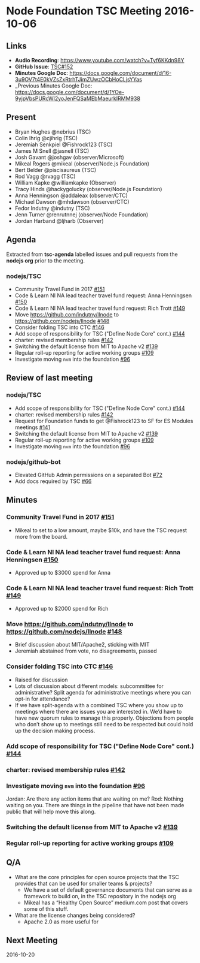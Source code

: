 # Node Foundation TSC Meeting 2016-10-06

## Links

* **Audio Recording**: https://www.youtube.com/watch?v=Tyf6KKdn98Y
* **GitHub Issue**: [TSC#152](https://github.com/nodejs/TSC/issues/152)
* **Minutes Google Doc**: <https://docs.google.com/document/d/16-3u9OV7t4E0kVZsZxRtrhTJimZUwzOCbHoCLjsYYas>
* _Previous Minutes Google Doc: <https://docs.google.com/document/d/1YOe-9yjpVbsPURcWI2yoJenFQSaMEbMaeurkIRMM938>

## Present

* Bryan Hughes @nebrius (TSC)
* Colin Ihrig @cjihrig (TSC)
* Jeremiah Senkpiel @Fishrock123 (TSC)
* James M Snell @jasnell (TSC)
* Josh Gavant @joshgav (observer/Microsoft)
* Mikeal Rogers @mikeal (observer/Node.js Foundation)
* Bert Belder @piscisaureus (TSC)
* Rod Vagg @rvagg (TSC)
* William Kapke @williamkapke (Observer)
* Tracy Hinds @hackygolucky (observer/Node.js Foundation)
* Anna Henningson @addaleax (observer/CTC)
* Michael Dawson @mhdawson (observer/CTC)
* Fedor Indutny @indutny (TSC)
* Jenn Turner @renrutnnej (observer/Node Foundation)
* Jordan Harband @ljharb (Observer)

## Agenda

Extracted from **tsc-agenda** labelled issues and pull requests from the **nodejs org** prior to the meeting.

### nodejs/TSC

* Community Travel Fund in 2017 [#151](https://github.com/nodejs/TSC/issues/151)
* Code & Learn NI NA lead teacher travel fund request: Anna Henningsen [#150](https://github.com/nodejs/TSC/issues/150)
* Code & Learn NI NA lead teacher travel fund request: Rich Trott [#149](https://github.com/nodejs/TSC/issues/149)
* Move https://github.com/indutny/llnode to https://github.com/nodejs/llnode [#148](https://github.com/nodejs/TSC/issues/148)
* Consider folding TSC into CTC [#146](https://github.com/nodejs/TSC/issues/146)
* Add scope of responsibility for TSC ("Define Node Core" cont.) [#144](https://github.com/nodejs/TSC/pull/144)
* charter: revised membership rules [#142](https://github.com/nodejs/TSC/pull/142)
* Switching the default license from MIT to Apache v2 [#139](https://github.com/nodejs/TSC/issues/139)
* Regular roll-up reporting for active working groups [#109](https://github.com/nodejs/TSC/issues/109)
* Investigate moving `nvm` into the foundation [#96](https://github.com/nodejs/TSC/issues/96)

## Review of last meeting

### nodejs/TSC

* Add scope of responsibility for TSC ("Define Node Core" cont.) [#144](https://github.com/nodejs/TSC/pull/144)
* charter: revised membership rules [#142](https://github.com/nodejs/TSC/pull/142)
* Request for Foundation funds to get @Fishrock123 to SF for ES Modules meetings [#141](https://github.com/nodejs/TSC/issues/141)
* Switching the default license from MIT to Apache v2 [#139](https://github.com/nodejs/TSC/issues/139)
* Regular roll-up reporting for active working groups [#109](https://github.com/nodejs/TSC/issues/109)
* Investigate moving `nvm` into the foundation [#96](https://github.com/nodejs/TSC/issues/96)

### nodejs/github-bot

* Elevated GitHub Admin permissions on a separated Bot [#72](https://github.com/nodejs/github-bot/issues/72)
* Add docs required by TSC [#66](https://github.com/nodejs/github-bot/pull/66)

## Minutes


### Community Travel Fund in 2017 [#151](https://github.com/nodejs/TSC/issues/151)

* Mikeal to set to a low amount, maybe $10k, and have the TSC request more from the board.

### Code & Learn NI NA lead teacher travel fund request: Anna Henningsen [#150](https://github.com/nodejs/TSC/issues/150)

* Approved up to $3000 spend for Anna
### Code & Learn NI NA lead teacher travel fund request: Rich Trott [#149](https://github.com/nodejs/TSC/issues/149)

* Approved up to $2000 spend for Rich

### Move https://github.com/indutny/llnode to https://github.com/nodejs/llnode [#148](https://github.com/nodejs/TSC/issues/148)

* Brief discussion about MIT/Apache2, sticking with MIT
* Jeremiah abstained from vote, no disagreements, passed

### Consider folding TSC into CTC [#146](https://github.com/nodejs/TSC/issues/146)

* Raised for discussion
* Lots of discussion about different models: subcommittee for administrative? Split agenda for administrative meetings where you can opt-in for attendance?
* If we have split-agenda with a combined TSC where you show up to meetings where there are issues you are interested in. We’d have to have new quorum rules to manage this properly. Objections from people who don’t show up to meetings still need to be respected but could hold up the decision making process.

### Add scope of responsibility for TSC ("Define Node Core" cont.) [#144](https://github.com/nodejs/TSC/pull/144)


### charter: revised membership rules [#142](https://github.com/nodejs/TSC/pull/142)


### Investigate moving `nvm` into the foundation [#96](https://github.com/nodejs/TSC/issues/96)

Jordan: Are there any action items that are waiting on me?
Rod: Nothing waiting on you. There are things in the pipeline that have not been made public that will help move this along.

### Switching the default license from MIT to Apache v2 [#139](https://github.com/nodejs/TSC/issues/139)



###  Regular roll-up reporting for active working groups [#109](https://github.com/nodejs/TSC/issues/109)



## Q/A

* What are the core principles for open source projects that the TSC provides that can be used for smaller teams & projects?
  - We have a set of default governance documents that can serve as a framework to build on, in the TSC repository in the nodejs org
  - Mikeal has a “Healthy Open Source” medium.com post that covers some of this stuff.
* What are the license changes being considered?
  - Apache 2.0 as more useful for


## Next Meeting

2016-10-20
